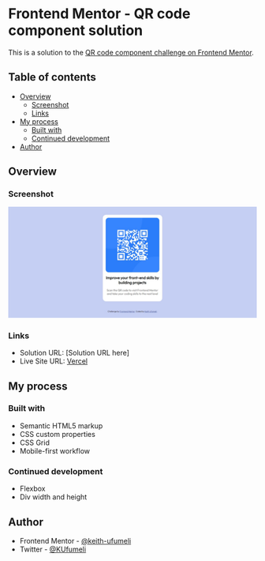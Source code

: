 # Frontend Mentor - QR code component solution

This is a solution to the [QR code component challenge on Frontend Mentor](https://www.frontendmentor.io/challenges/qr-code-component-iux_sIO_H). 

## Table of contents

- [Overview](#overview)
  - [Screenshot](#screenshot)
  - [Links](#links)
- [My process](#my-process)
  - [Built with](#built-with)
  - [Continued development](#continued-development)
- [Author](#author)


## Overview

### Screenshot

![](./screenshot.jpg)


### Links

- Solution URL: [Solution URL here]
- Live Site URL: [Vercel](qr-code-component-vegitlia1-keith-ufumeli.vercel.app)

## My process

### Built with

- Semantic HTML5 markup
- CSS custom properties
- CSS Grid
- Mobile-first workflow


### Continued development

- Flexbox 
- Div width and height


## Author

- Frontend Mentor - [@keith-ufumeli](https://www.frontendmentor.io/profile/keith-ufumeli)
- Twitter - [@KUfumeli](https://www.twitter.com/KUfumeli)



